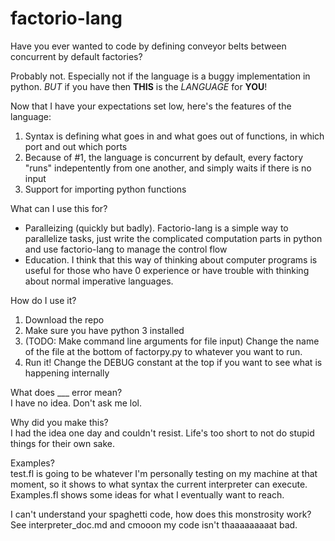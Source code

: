 # factorio-lang

<span font-size=20em;>Have you ever wanted to code by defining conveyor belts between concurrent by default factories?</span>  

Probably not. Especially not if the language is a buggy implementation in python. *BUT* if you have then **THIS** is the *LANGUAGE* for **YOU**!

<span font-size=16em;>Now that I have your expectations set low, here's the features of the language:</span>
1. Syntax is defining what goes in and what goes out of functions, in which port and out which ports
2. Because of #1, the language is concurrent by default, every factory "runs" indepentently from one another, and simply waits if there is no input
3. Support for importing python functions

<span font-size=16em;>What can I use this for?</span>  
- Paralleizing (quickly but badly). Factorio-lang is a simple way to parallelize tasks, just write the complicated computation parts in python and use factorio-lang to manage the control flow
- Education. I think that this way of thinking about computer programs is useful for those who have 0 experience or have trouble with thinking about normal imperative languages.

<span font-size=16em;>How do I use it?</span>  
1. Download the repo
2. Make sure you have python 3 installed
3. (TODO: Make command line arguments for file input) Change the name of the file at the bottom of factorpy.py to whatever you want to run.
4. Run it! Change the DEBUG constant at the top if you want to see what is happening internally

<span font-size=16em;>What does ___ error mean?</span>  
I have no idea. Don't ask me lol.

<span font-size=16em;>Why did you make this?</span>    
I had the idea one day and couldn't resist. Life's too short to not do stupid things for their own sake.

<span font-size=16em;>Examples?</span>  
test.fl is going to be whatever I'm personally testing on my machine at that moment, so it shows to what syntax the current interpreter can execute. Examples.fl shows some ideas for what I eventually want to reach.

<span font-size=16em;>I can't understand your spaghetti code, how does this monstrosity work?</span>  
See interpreter_doc.md and cmooon my code isn't thaaaaaaaaat bad.  



